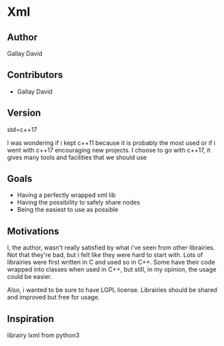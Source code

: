 # Xml

## Author
Gallay David

## Contributors
* Gallay David

## Version

std=c++17

I was wondering if i kept c++11 because it is probably the most used or if i went with c++17 encouraging new projects.
I choose to go with c++17, it gives many tools and facilities that we should use

## Goals

* Having a perfectly wrapped xml lib
* Having the possibility to safely share nodes
* Being the easiest to use as possible


## Motivations

I, the author, wasn't really satisfied by what i've seen from other librairies.
Not that they're bad, but i felt like they were hard to start with.
Lots of librairies were first written in C and used so in C++.
Some have their code wrapped into classes when used in C++, but still,
in my opinion, the usage could be easier.

Also, i wanted to be sure to have LGPL license. Librairies should be shared and improved
but free for usage.

## Inspiration

librairy lxml from python3